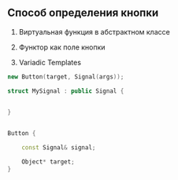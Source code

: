 ## Способ определения кнопки

1. Виртуальная функция в абстрактном классе 

2. Функтор как поле кнопки

3. Variadic Templates


```c++
new Button(target, Signal(args));

struct MySignal : public Signal {
    

}


Button {

    const Signal& signal;

    Object* target;
}
```
